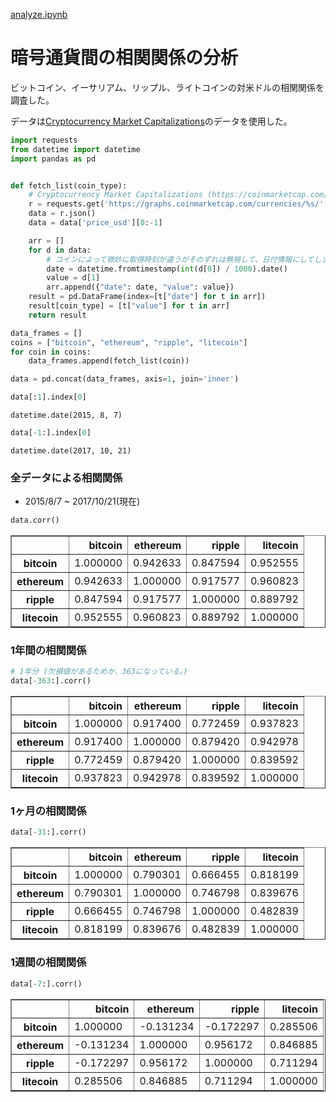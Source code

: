 [analyze.ipynb](./analyze.ipynb)


# 暗号通貨間の相関関係の分析

ビットコイン、イーサリアム、リップル、ライトコインの対米ドルの相関関係を調査した。

データは[Cryptocurrency Market Capitalizations](https://coinmarketcap.com/)のデータを使用した。


```python
import requests
from datetime import datetime
import pandas as pd


def fetch_list(coin_type):
    # Cryptocurrency Market Capitalizations (https://coinmarketcap.com/) から拝借
    r = requests.get('https://graphs.coinmarketcap.com/currencies/%s/' % coin_type)
    data = r.json()
    data = data['price_usd'][0:-1]

    arr = []
    for d in data:
        # コインによって微妙に取得時刻が違うがそのずれは無視して、日付情報にしてしまう。
        date = datetime.fromtimestamp(int(d[0]) / 1000).date()
        value = d[1]
        arr.append({"date": date, "value": value})
    result = pd.DataFrame(index=[t["date"] for t in arr])
    result[coin_type] = [t["value"] for t in arr]
    return result

data_frames = []
coins = ["bitcoin", "ethereum", "ripple", "litecoin"]
for coin in coins:
    data_frames.append(fetch_list(coin))

data = pd.concat(data_frames, axis=1, join='inner')
```


```python
data[:1].index[0]
```




    datetime.date(2015, 8, 7)




```python
data[-1:].index[0]
```




    datetime.date(2017, 10, 21)



### 全データによる相関関係

* 2015/8/7 ~ 2017/10/21(現在)


```python
data.corr()
```




<div>
<style>
    .dataframe thead tr:only-child th {
        text-align: right;
    }

    .dataframe thead th {
        text-align: left;
    }

    .dataframe tbody tr th {
        vertical-align: top;
    }
</style>
<table border="1" class="dataframe">
  <thead>
    <tr style="text-align: right;">
      <th></th>
      <th>bitcoin</th>
      <th>ethereum</th>
      <th>ripple</th>
      <th>litecoin</th>
    </tr>
  </thead>
  <tbody>
    <tr>
      <th>bitcoin</th>
      <td>1.000000</td>
      <td>0.942633</td>
      <td>0.847594</td>
      <td>0.952555</td>
    </tr>
    <tr>
      <th>ethereum</th>
      <td>0.942633</td>
      <td>1.000000</td>
      <td>0.917577</td>
      <td>0.960823</td>
    </tr>
    <tr>
      <th>ripple</th>
      <td>0.847594</td>
      <td>0.917577</td>
      <td>1.000000</td>
      <td>0.889792</td>
    </tr>
    <tr>
      <th>litecoin</th>
      <td>0.952555</td>
      <td>0.960823</td>
      <td>0.889792</td>
      <td>1.000000</td>
    </tr>
  </tbody>
</table>
</div>



### 1年間の相関関係


```python
# 1年分 (欠損値があるためか、363になっている。)
data[-363:].corr()
```




<div>
<style>
    .dataframe thead tr:only-child th {
        text-align: right;
    }

    .dataframe thead th {
        text-align: left;
    }

    .dataframe tbody tr th {
        vertical-align: top;
    }
</style>
<table border="1" class="dataframe">
  <thead>
    <tr style="text-align: right;">
      <th></th>
      <th>bitcoin</th>
      <th>ethereum</th>
      <th>ripple</th>
      <th>litecoin</th>
    </tr>
  </thead>
  <tbody>
    <tr>
      <th>bitcoin</th>
      <td>1.000000</td>
      <td>0.917400</td>
      <td>0.772459</td>
      <td>0.937823</td>
    </tr>
    <tr>
      <th>ethereum</th>
      <td>0.917400</td>
      <td>1.000000</td>
      <td>0.879420</td>
      <td>0.942978</td>
    </tr>
    <tr>
      <th>ripple</th>
      <td>0.772459</td>
      <td>0.879420</td>
      <td>1.000000</td>
      <td>0.839592</td>
    </tr>
    <tr>
      <th>litecoin</th>
      <td>0.937823</td>
      <td>0.942978</td>
      <td>0.839592</td>
      <td>1.000000</td>
    </tr>
  </tbody>
</table>
</div>



### 1ヶ月の相関関係


```python
data[-31:].corr()
```




<div>
<style>
    .dataframe thead tr:only-child th {
        text-align: right;
    }

    .dataframe thead th {
        text-align: left;
    }

    .dataframe tbody tr th {
        vertical-align: top;
    }
</style>
<table border="1" class="dataframe">
  <thead>
    <tr style="text-align: right;">
      <th></th>
      <th>bitcoin</th>
      <th>ethereum</th>
      <th>ripple</th>
      <th>litecoin</th>
    </tr>
  </thead>
  <tbody>
    <tr>
      <th>bitcoin</th>
      <td>1.000000</td>
      <td>0.790301</td>
      <td>0.666455</td>
      <td>0.818199</td>
    </tr>
    <tr>
      <th>ethereum</th>
      <td>0.790301</td>
      <td>1.000000</td>
      <td>0.746798</td>
      <td>0.839676</td>
    </tr>
    <tr>
      <th>ripple</th>
      <td>0.666455</td>
      <td>0.746798</td>
      <td>1.000000</td>
      <td>0.482839</td>
    </tr>
    <tr>
      <th>litecoin</th>
      <td>0.818199</td>
      <td>0.839676</td>
      <td>0.482839</td>
      <td>1.000000</td>
    </tr>
  </tbody>
</table>
</div>



### 1週間の相関関係


```python
data[-7:].corr()
```




<div>
<style>
    .dataframe thead tr:only-child th {
        text-align: right;
    }

    .dataframe thead th {
        text-align: left;
    }

    .dataframe tbody tr th {
        vertical-align: top;
    }
</style>
<table border="1" class="dataframe">
  <thead>
    <tr style="text-align: right;">
      <th></th>
      <th>bitcoin</th>
      <th>ethereum</th>
      <th>ripple</th>
      <th>litecoin</th>
    </tr>
  </thead>
  <tbody>
    <tr>
      <th>bitcoin</th>
      <td>1.000000</td>
      <td>-0.131234</td>
      <td>-0.172297</td>
      <td>0.285506</td>
    </tr>
    <tr>
      <th>ethereum</th>
      <td>-0.131234</td>
      <td>1.000000</td>
      <td>0.956172</td>
      <td>0.846885</td>
    </tr>
    <tr>
      <th>ripple</th>
      <td>-0.172297</td>
      <td>0.956172</td>
      <td>1.000000</td>
      <td>0.711294</td>
    </tr>
    <tr>
      <th>litecoin</th>
      <td>0.285506</td>
      <td>0.846885</td>
      <td>0.711294</td>
      <td>1.000000</td>
    </tr>
  </tbody>
</table>
</div>


